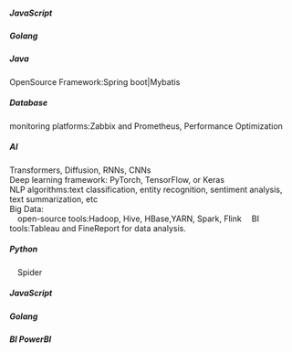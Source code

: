 ##### JavaScript
##### Golang
##### Java
OpenSource Framework:Spring boot|Mybatis
##### Database
monitoring platforms:Zabbix and Prometheus,
Performance Optimization
##### AI
Transformers, Diffusion, RNNs, CNNs  
Deep learning framework: PyTorch, TensorFlow, or Keras  
NLP algorithms:text classification, entity recognition, sentiment analysis, text summarization, etc  
Big Data:  
&emsp;open-source tools:Hadoop, Hive, HBase,YARN, Spark, Flink
&emsp;BI tools:Tableau and FineReport for data analysis.
##### Python
  &emsp;Spider
##### JavaScript
##### Golang
##### BI PowerBI
